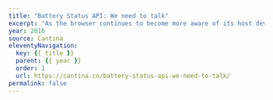 ```yaml
---
title: "Battery Status API: We need to talk"
excerpt: "As the browser continues to become more aware of its host device's capabilities the line between website and application continues to blur"
year: 2016
source: Cantina
eleventyNavigation:
  key: {{ title }}
  parent: {{ year }}
  order: 1
  url: https://cantina.co/battery-status-api-we-need-to-talk/
permalink: false
---
```

